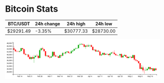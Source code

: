 # Bitcoin Stats

BTC/USDT|24h change|24h high|24h low|
|---|---|---|---|
|$29291.49|-3.35%|$30777.33|$28730.00|

<img src="./chart.svg">

